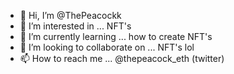- 👋 Hi, I’m @ThePeacockk
- 👀 I’m interested in ... NFT's
- 🌱 I’m currently learning ... how to create NFT's
- 💞️ I’m looking to collaborate on ... NFT's lol
- 📫 How to reach me ... @thepeacock_eth (twitter)

<!---
ThePeacockk/ThePeacockk is a ✨ special ✨ repository because its `README.md` (this file) appears on your GitHub profile.
You can click the Preview link to take a look at your changes.
--->

